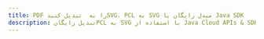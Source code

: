 ---title: PDF را به  تبدیل کنیدSVG، PCL به SVG مبدل رایگان یا Java SDKdescription: تبدیل رایگانPCL به SVG با استفاده از Java Cloud APIs & SDK همچنین اسناد PDF را در Cloud ایجاد، ویرایش و رندر کنید.---